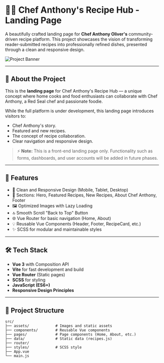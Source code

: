 # 👨‍🍳 Chef Anthony's Recipe Hub - Landing Page

A beautifully crafted landing page for **Chef Anthony Oliver's** community-driven recipe platform. This project showcases the vision of transforming reader-submitted recipes into professionally refined dishes, presented through a clean and responsive design.

![Project Banner](./src/assets/images/screenshot.gif)

---

## 🚀 About the Project

This is the **landing page** for Chef Anthony's Recipe Hub — a unique concept where home cooks and food enthusiasts can collaborate with Chef Anthony, a Red Seal chef and passionate foodie.

While the full platform is under development, this landing page introduces visitors to:
- Chef Anthony's story.
- Featured and new recipes.
- The concept of recipe collaboration.
- Clear navigation and responsive design.

> ⚡ **Note:** This is a front-end landing page only. Functionality such as forms, dashboards, and user accounts will be added in future phases.

---

## 🌟 Features

- 🎨 Clean and Responsive Design (Mobile, Tablet, Desktop)
- 📖 Sections: Hero, Featured Recipes, New Recipes, About Chef Anthony, Footer
- 🖼️ Optimized Images with Lazy Loading
- 🔝 Smooth Scroll "Back to Top" Button
- 🌐 Vue Router for basic navigation (Home, About)
- 💡 Reusable Vue Components (Header, Footer, RecipeCard, etc.)
- ✨ SCSS for modular and maintainable styles

---

## 🛠️ Tech Stack

- **Vue 3** with Composition API
- **Vite** for fast development and build
- **Vue Router** (Static pages)
- **SCSS** for styling
- **JavaScript (ES6+)**
- **Responsive Design Principles**

---

## 📂 Project Structure

```plaintext
src/
├── assets/            # Images and static assets
├── components/        # Reusable Vue components
├── pages/             # Page components (Home, About, etc.)
├── data/              # Static data (recipes.js)
├── router/            
├── styles/            # SCSS style
├── App.vue
└── main.js